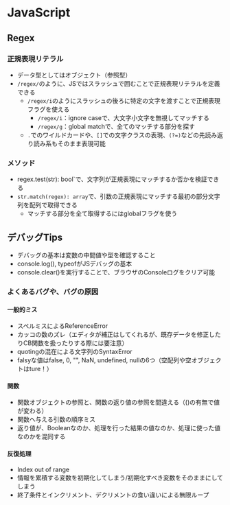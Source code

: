 # JavaScript
## Regex
### 正規表現リテラル
- データ型としてはオブジェクト（参照型）  
- `/regex/`のように、JSではスラッシュで囲むことで正規表現リテラルを定義できる  
  - `/regex/i`のようにスラッシュの後ろに特定の文字を渡すことで正規表現フラグを使える  
    - `/regex/i`：ignore caseで、大文字小文字を無視してマッチする  
    - `/regex/g`：global matchで、全てのマッチする部分を探す  
  - `.`でのワイルドカードや、`[]`での文字クラスの表現、`(?=)`などの先読み返り読み系もそのまま表現可能  
### メソッド
- regex.test(str): bool`で、文字列が正規表現にマッチするか否かを検証できる  
- `str.match(regex): array`で、引数の正規表現にマッチする最初の部分文字列を配列で取得できる  
  - マッチする部分を全て取得するにはglobalフラグを使う  
## デバッグTips
- デバッグの基本は変数の中間値や型を確認すること  
- console.log(), typeofがJSデバッグの基本  
- console.clear()を実行することで、ブラウザのConsoleログをクリア可能  
### よくあるバグや、バグの原因  
#### 一般的ミス  
- スペルミスによるReferenceError  
- カッコの数のズレ（エディタが補正はしてくれるが、既存データを修正したりCB関数を扱ったりする際には要注意）  
- quotingの混在による文字列のSyntaxError  
- falsyな値はfalse, 0, "", NaN, undefined, nullの6つ（空配列や空オブジェクトはture！）  
#### 関数
- 関数オブジェクトの参照と、関数の返り値の参照を間違える（()の有無で値が変わる）  
- 関数へ与える引数の順序ミス  
- 返り値が、Booleanなのか、処理を行った結果の値なのか、処理に使った値なのかを混同する  
#### 反復処理
- Index out of range  
- 情報を累積する変数を初期化してしまう/初期化すべき変数をそのままにしてしまう  
- 終了条件とインクリメント、デクリメントの食い違いによる無限ループ  
